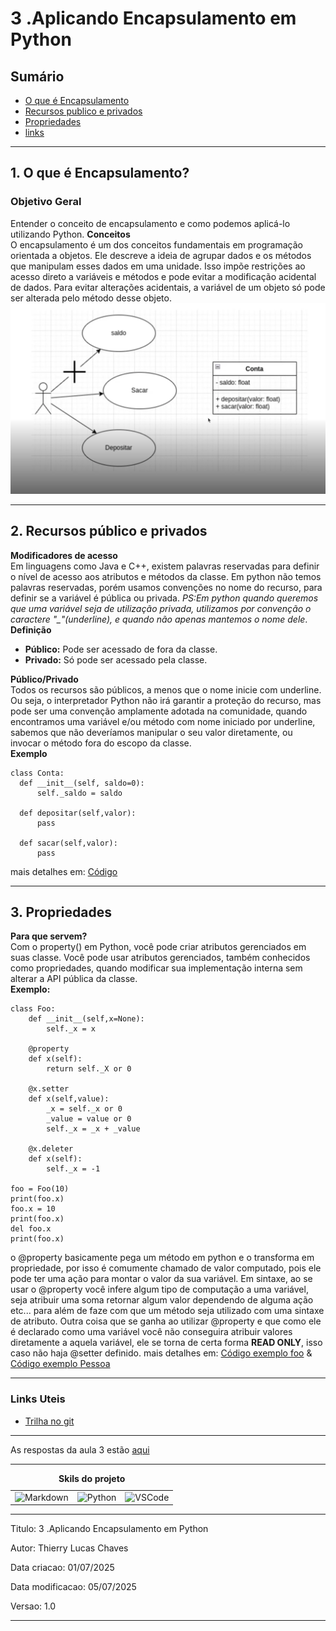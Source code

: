 # 3 .Aplicando Encapsulamento em Python
## Sumário 
- [O que é Encapsulamento](#1-o-que-é-encapsulamento)
- [Recursos publico e privados](#2-recursos-público-e-privados)
- [Propriedades](#3-propriedades)
- [links](#links-uteis)
---
## 1. O que é Encapsulamento?
### Objetivo Geral 
Entender o conceito de encapsulamento e como podemos aplicá-lo utilizando Python.
__Conceitos__  
O encapsulamento é um dos conceitos fundamentais em programação orientada a objetos. Ele descreve a ideia de agrupar dados e os métodos que manipulam esses dados em uma unidade. Isso impõe restrições ao acesso direto a variáveis e métodos e pode evitar a modificação acidental de dados. Para evitar alterações acidentais, a variável de um objeto só pode ser alterada pelo método desse objeto.  
![Diagramas caso de uso e classes](imgs/Diagramas.png)  

---
## 2. Recursos público e privados
__Modificadores de acesso__  
Em linguagens como Java e C++, existem palavras reservadas para definir o nível de acesso aos atributos e métodos da classe. Em python não temos palavras reservadas, porém usamos convenções no nome do recurso, para definir se a variável é pública ou privada. 
*PS:Em python quando queremos que uma variável seja de utilização privada, utilizamos por convenção o caractere "_"(underline), e quando não apenas mantemos o nome dele*.  
__Definição__  
- __Público:__ Pode ser acessado de fora da classe. 
- __Privado:__ Só pode ser acessado pela classe. 

__Público/Privado__  
Todos os recursos são públicos, a menos que o nome inicie com underline. Ou seja, o interpretador Python não irá garantir a proteção do recurso, mas pode ser uma convenção amplamente adotada na comunidade, quando encontramos uma variável e/ou método com nome iniciado por underline, sabemos que não deveríamos manipular o seu valor diretamente, ou invocar o método fora do escopo da classe.   
__Exemplo__  
```
class Conta:
  def __init__(self, saldo=0):
      self._saldo = saldo
  
  def depositar(self,valor):
      pass

  def sacar(self,valor):
      pass
```
mais detalhes em: [Código](src/01_encapsulamento.py)  

--- 
## 3. Propriedades 
__Para que servem?__  
Com o property() em Python, você pode criar atributos gerenciados em suas classe. Você pode usar atributos gerenciados, também conhecidos como propriedades, quando modificar sua implementação interna sem alterar a API pública da classe.  
__Exemplo:__  
```
class Foo:
    def __init__(self,x=None):
        self._x = x
    
    @property
    def x(self):
        return self._X or 0

    @x.setter
    def x(self,value):
        _x = self._x or 0
        _value = value or 0
        self._x = _x + _value
    
    @x.deleter
    def x(self):
        self._x = -1

foo = Foo(10)
print(foo.x)
foo.x = 10
print(foo.x)
del foo.x
print(foo.x)

```
o @property basicamente pega um método em python e o transforma em propriedade, por isso é comumente chamado de valor computado, pois ele pode ter uma ação para montar o valor da sua variável. Em sintaxe, ao se usar o @property você infere algum tipo de computação a uma variável, seja atribuir uma soma retornar algum valor dependendo de alguma ação etc... para além de faze com que um método seja utilizado com uma sintaxe de atributo. Outra coisa que se ganha ao utilizar @property e que como ele é declarado como uma variável você não conseguira atribuir valores diretamente a aquela variável, ele se torna de certa forma **READ ONLY**, isso caso não haja @setter definido. 
mais detalhes em: [Código exemplo foo](src/02_propriedades_exemplo_foo.py)  & [Código exemplo Pessoa](src/03_propriedade_pessoa.py)

--- 

### Links Uteis
- [Trilha no git](https://github.com/digitalinnovationone/trilha-python-dio)

---

As respostas da aula 3 estão [aqui](IMGS)

---
<table style="text-align: center; width: 100%;"> 
<caption><b> Skils do projeto </b></caption>
<tr>
    <td style="text-align: center;">
    <img alt="Markdown" src="https://img.shields.io/badge/markdown-%23000000.svg?style=for-the-badge&logo=markdown&logoColor=white"/>
    </td>
    <td style="text-align: center;">
    <img alt="Python" src="https://img.shields.io/badge/python-3670A0?style=for-the-badge&logo=python&logoColor=ffdd54"/>
    </td>
    <td style="text-align: center;">
    <img alt="VSCode" src="https://img.shields.io/badge/Visual%20Studio%20Code-0078d7.svg?style=for-the-badge&logo=visual-studio-code&logoColor=white"/>
    </td>
<tr> 
</table>

---
Titulo: 3 .Aplicando Encapsulamento em Python 

Autor: Thierry Lucas Chaves

Data criacao: 01/07/2025

Data modificacao: 05/07/2025

Versao: 1.0  

---